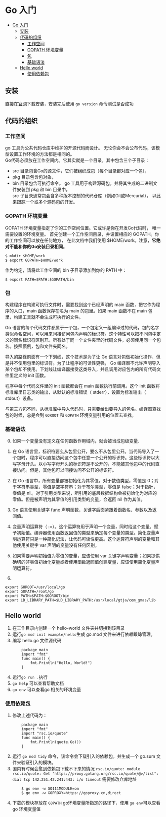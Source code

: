# Go 入门

- [Go 入门](#go-入门)
	- [安装](#安装)
	- [代码的组织](#代码的组织)
		- [工作空间](#工作空间)
		- [GOPATH 环境变量](#gopath-环境变量)
		- [包](#包)
		- [基础语法](#基础语法)
	- [Hello world](#hello-world)
		- [使用依赖包](#使用依赖包)


## 安装
直接在[官网](https://go.dev/doc/install)下载安装，安装完后使用 `go version` 命令测试是否成功

## 代码的组织

### 工作空间
go 工具为公共代码仓库中维护的开源代码而设计。 无论你会不会公布代码，该模型设置工作环境的方法都是相同的。  
Go代码必须放在工作空间内。它其实就是一个目录，其中包含三个子目录：
+ src 目录包含Go的源文件，它们被组织成包（每个目录都对应一个包），
+ pkg 目录包含包对象，
+ bin 目录包含可执行命令。
go 工具用于构建源码包，并将其生成的二进制文件安装到 pkg 和 bin 目录中。  
src 子目录通常包会含多种版本控制的代码仓库（例如Git或Mercurial）， 以此来跟踪一个或多个源码包的开发。

### GOPATH 环境变量
GOPATH 环境变量指定了你的工作空间位置。它或许是你在开发Go代码时， 唯一需要设置的环境变量。
首先创建一个工作空间目录，并设置相应的 GOPATH。你的工作空间可以放在任何地方， 在此文档中我们使用 $HOME/work。注意，**它绝对不能和你的Go安装目录相同**。
```
$ mkdir $HOME/work
$ export GOPATH=$HOME/work
```
作为约定，请将此工作空间的 bin 子目录添加到你的 PATH 中：
```
$ export PATH=$PATH:$GOPATH/bin
```

### 包
构建程序在构建可执行文件时，需要找到这个已经声明的 main 函数，把它作为程序的入口，main 函数保存在名为 main 的包里。如果 main 函数不在 main 包里，构建工具就不会生成可执行的文件。

Go 语言的每个代码文件都属于一个包，一个包定义一组编译过的代码，包的名字类似命名空间，可以用来间接访问包内声明的标识符。这个特性可以把不同包中定义的同名标识符区别开。所有处于同一个文件夹里的代码文件，必须使用同一个包名。按照惯例，包和文件夹同名。

导入的路径前面有一个下划线，这个技术是为了让 Go 语言对包做初始化操作，但是并不使用包里的标识符。为了让程序的可读性更强， Go 编译器不允许声明导入某个包却不使用。下划线让编译器接受这类导入，并且调用对应包内的所有代码文件里定义的 init 函数。

程序中每个代码文件里的 init 函数都会在 main 函数执行前调用。这个 init 函数将标准库里日志类的输出，从默认的标准错误（ stderr），设置为标准输出（ stdout）设备。

与第三方包不同，从标准库中导入代码时，只需要给出要导入的包名。编译器查找包的时候，总是会到 `GOROOT` 和 `GOPATH` 环境变量引用的位置去查找。




### 基础语法
0. 如果一个变量没有定义在任何函数作用域内，就会被当成包级变量.
1. 在 Go 语言里，标识符要么从包里公开，要么不从包里公开。当代码导入了一个包时，程序可以直接访问这个包中任意一个公开的标识符。这些标识符以大写字母开头。以小写字母开头的标识符是不公开的，不能被其他包中的代码直接访问。但是，其他包可以间接访问不公开的标识符。
2. 在 Go 语言中，所有变量都被初始化为其零值。对于数值类型，零值是 0；对于字符串类型，零值是空字符串；对于布尔类型，零值是 false；对于指针，零值是 nil。对于引用类型来说，所引用的底层数据结构会被初始化为对应的零值。但是被声明为其零值的引用类型的变量，会返回 nil 作为其值。
3. Go 语言使用关键字 func 声明函数，关键字后面紧跟着函数名、参数以及返回值。
4. 变量声明运算符（ :=）。这个运算符用于声明一个变量，同时给这个变量，赋予初始值。编译器使用函数返回值的类型来确定每个变量的类型。简化变量声明运算符只是一种简化记法，让代码可读性更高。这个运算符声明的变量和其他使用关键字 var 声明的变量没有任何区别。
5. 如果需要声明初始值为零值的变量，应该使用 var 关键字声明变量；如果提供确切的非零值初始化变量或者使用函数返回值创建变量，应该使用简化变量声明运算符。


6. 


```
export GOROOT=/usr/local/go
export GOPATH=/root/go
export PATH=$PATH:$GOROOT/bin
export LD_LIBRARY_PATH=$LD_LIBRARY_PATH:/usr/local/gtja/com_gmas/lib
```

## Hello world
1. 在工作目录内创建一个 hello-world 文件夹并切换到该目录
2. 运行`go mod init example/hello`生成 go.mod 文件来进行依赖跟踪管理。
3. 编写 hello.go 文件源代码
	```
		package main
		import "fmt"
		func main() {
			fmt.Println("Hello, World!")
		}
	```
4. 运行`go run .`执行
5. `go help` 可以查看帮助文档
6. `go env` 可以查看go 相关的环境变量

### 使用依赖包
1. 修改上述代码为：
	```
		package main
		import "fmt"
		import "rsc.io/quote"
		func main() {
			fmt.Println(quote.Go())
		}
	```
2. 运行 `go mod tidy` 命令，该命令会下载引入的依赖包，并生成一个 go.sum 文件来验证引入的模块。
3. 国内有时候会愈到依赖包下载不下来的情况
	`rsc.io/quote: module rsc.io/quote: Get "https://proxy.golang.org/rsc.io/quote/@v/list": dial tcp 142.251.42.241:443: i/o timeout`
	需要修改仓库地址
	```
		$ go env -w GO111MODULE=on
		$ go env -w GOPROXY=https://goproxy.cn,direct
	```
4. 下载的模块存放在 `GOPATH` go环境变量所指定的路径下，使用 `go env`可以查看 go 环境变量值